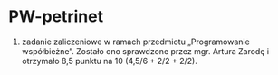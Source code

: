 # PW-petrinet
1. zadanie zaliczeniowe w ramach przedmiotu „Programowanie współbieżne”. Zostało ono sprawdzone przez mgr. Artura Zarodę i otrzymało 8,5 punktu na 10 (4,5/6 + 2/2 + 2/2).
